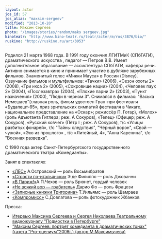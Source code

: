 ```yaml
---
layout: actor
jos_id: 57
jos_alias: "maxsim-sergeev"
modified: "2013-10-20"
title: Максим Сергеев
photo: "/images/stories/random/maks sergeev.jpg"
kinoteatr: "http://www.kino-teatr.ru/teatr/acter/m/ros/3876/bio/"
ruskino: "http://ruskino.ru/art/3953"
---
```


Родился 21 марта 1968 года. В 1991 году окончил ЛГИТМиК (СПбГАТИ), драматического искусства , педагог — Петров В.В. Имеет дополнительное образование — ассистентура СПбГАТИ, кафедра речи. Активно снимается в кино и принимает участие в дубляже зарубежных фильмов. Знаменитый голос «Микки Мауса» в России (Disney). Озвучание фильмов и мультфильмов: «Тачки» (2006), «Сезон охоты 2» (2008), «Три икса 2» (2005), «Сокровище нации» (2004), «Человек паук 2» (2004), «Послезавтра» (2004), «Плохие парни 2» (2003), «Пункт назначения» (2000), "Люди в черном 3". Снимался в фильмах: "Васька Немешаев"(главная роль, фильм удостоен Гран-при фестиваля «Будапешт-95», приз зрительских симпатий фестиваля в Чикаго, национальное представление на «Оскар»; режиссёр П. Готар), «Молох» (роль Адъютанта Гитлера; реж. А Сокуров), «Телец» (Офицер; реж. А Сокуров), «Русский ковчег» (Пётр I ; реж. А Сокуров), т/с «Улицы разбитых фонарей», т/с "Тайны следствия", "Чёрный ворон", «Свой — чужой», «Эхо из прошлого» , т/с «Литейный, 4», "Анна Каренина", т/с "Военная разведка".

С 1990 года актер Санкт-Петербургского государственного драматического театра «Комедианты».

Занят в спектаклях:

- [«ЛЕС»](91-les.html) А.Островский — роль Восьмибратов
- [«Страсти по-итальянски»](59-strasti-po-italianski.html) Э.де Филиппо — роль Джованни
- [«В Париж!»](41-v-paris.html)А.П.Чехов — роль Брюнет, гордый человек
- [«Не всякий вор — грабитель»](70-vor.html) Дарио Фо — роль Фрацози
- [«Записные книжки Тригорина»](72-trigorin.html) Т.Уильямс — роль Шамраев
- [«Компромисс»](282-kompromiss-sdovlatov.html) С.Довлатова — роль фотохудожник Жбанков

Пресса:

- [Итервью Максима Сергеева и Сергея Николаева Театральному видеожурналу "Подмостки в Петербурге"](242-pressa-podmostki-peterburga-sergeev-i-nikolaev.html)
- ["Максим Сергеев: портрет комедианта в драматических тонах"(газета "Pro-сцениум"2006г.) (автор:М.Максимычева)](270-q-----q.html)


